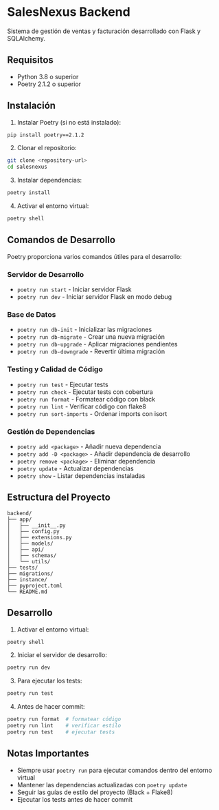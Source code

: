 # SalesNexus Backend

Sistema de gestión de ventas y facturación desarrollado con Flask y SQLAlchemy.

## Requisitos

- Python 3.8 o superior
- Poetry 2.1.2 o superior

## Instalación

1. Instalar Poetry (si no está instalado):
```bash
pip install poetry==2.1.2
```

2. Clonar el repositorio:
```bash
git clone <repository-url>
cd salesnexus
```

3. Instalar dependencias:
```bash
poetry install
```

4. Activar el entorno virtual:
```bash
poetry shell
```

## Comandos de Desarrollo

Poetry proporciona varios comandos útiles para el desarrollo:

### Servidor de Desarrollo
- `poetry run start` - Iniciar servidor Flask
- `poetry run dev` - Iniciar servidor Flask en modo debug

### Base de Datos
- `poetry run db-init` - Inicializar las migraciones
- `poetry run db-migrate` - Crear una nueva migración
- `poetry run db-upgrade` - Aplicar migraciones pendientes
- `poetry run db-downgrade` - Revertir última migración

### Testing y Calidad de Código
- `poetry run test` - Ejecutar tests
- `poetry run check` - Ejecutar tests con cobertura
- `poetry run format` - Formatear código con black
- `poetry run lint` - Verificar código con flake8
- `poetry run sort-imports` - Ordenar imports con isort

### Gestión de Dependencias
- `poetry add <package>` - Añadir nueva dependencia
- `poetry add -D <package>` - Añadir dependencia de desarrollo
- `poetry remove <package>` - Eliminar dependencia
- `poetry update` - Actualizar dependencias
- `poetry show` - Listar dependencias instaladas

## Estructura del Proyecto

```
backend/
├── app/
│   ├── __init__.py
│   ├── config.py
│   ├── extensions.py
│   ├── models/
│   ├── api/
│   ├── schemas/
│   └── utils/
├── tests/
├── migrations/
├── instance/
├── pyproject.toml
└── README.md
```

## Desarrollo

1. Activar el entorno virtual:
```bash
poetry shell
```

2. Iniciar el servidor de desarrollo:
```bash
poetry run dev
```

3. Para ejecutar los tests:
```bash
poetry run test
```

4. Antes de hacer commit:
```bash
poetry run format  # formatear código
poetry run lint    # verificar estilo
poetry run test    # ejecutar tests
```

## Notas Importantes

- Siempre usar `poetry run` para ejecutar comandos dentro del entorno virtual
- Mantener las dependencias actualizadas con `poetry update`
- Seguir las guías de estilo del proyecto (Black + Flake8)
- Ejecutar los tests antes de hacer commit 